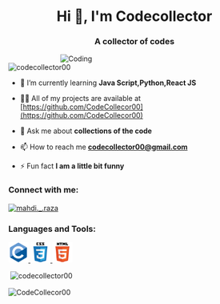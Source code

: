 <h1 align="center">Hi 👋, I'm Codecollector</h1>
<h3 align="center">A collector of codes</h3>
<img align="right" alt="Coding" width="400" src="https://encrypted-tbn0.gstatic.com/images?q=tbn:ANd9GcTSWmG-rD4vudUvEq6gfoqQDgg5cF3uUEQALbaRVEz2xgHhxvR0u4rcwAOlJiCc3ODwWm4&usqp=CAU"

<p align="left"> <img src="https://komarev.com/ghpvc/?username=codecollector00&label=Profile%20views&color=0e75b6&style=flat" alt="codecollector00" /> </p>

- 🌱 I’m currently learning **Java Script,Python,React JS**

- 👨‍💻 All of my projects are available at [https://github.com/CodeCollecor00](https://github.com/CodeCollecor00)

- 💬 Ask me about **collections of the code**

- 📫 How to reach me **codecollector00@gmail.com**

- ⚡ Fun fact **I am a little bit funny**

<h3 align="left">Connect with me:</h3>
<p align="left">
<a href="https://instagram.com/mahdi._.raza" target="blank"><img align="center" src="https://raw.githubusercontent.com/rahuldkjain/github-profile-readme-generator/master/src/images/icons/Social/instagram.svg" alt="mahdi._.raza" height="30" width="40" /></a>
</p>

<h3 align="left">Languages and Tools:</h3>
<p align="left"> <a href="https://www.cprogramming.com/" target="_blank" rel="noreferrer"> <img src="https://raw.githubusercontent.com/devicons/devicon/master/icons/c/c-original.svg" alt="c" width="40" height="40"/> </a> <a href="https://www.w3schools.com/css/" target="_blank" rel="noreferrer"> <img src="https://raw.githubusercontent.com/devicons/devicon/master/icons/css3/css3-original-wordmark.svg" alt="css3" width="40" height="40"/> </a> <a href="https://www.w3.org/html/" target="_blank" rel="noreferrer"> <img src="https://raw.githubusercontent.com/devicons/devicon/master/icons/html5/html5-original-wordmark.svg" alt="html5" width="40" height="40"/> </a> </p>

<p>&nbsp;<img align="center" src="https://github-readme-stats.vercel.app/api?username=codecollector00&show_icons=true&locale=en" alt="codecollector00" /></p>

<p><img align="center" src="https://github-readme-streak-stats.herokuapp.com/?user=codecollector00&" alt="CodeCollecor00" /></p>


